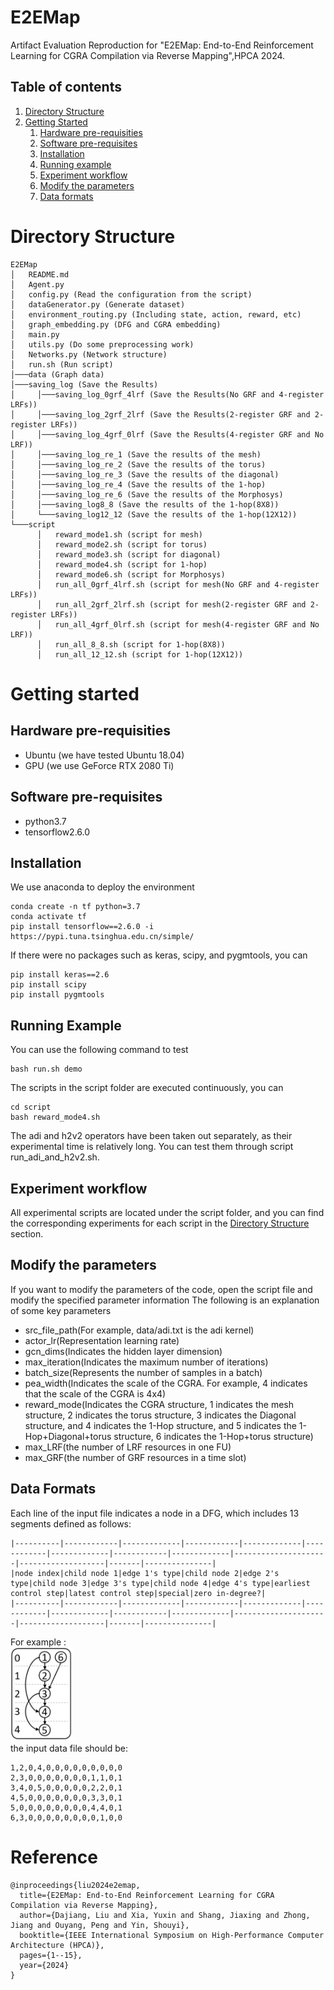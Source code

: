 # E2EMap
Artifact Evaluation Reproduction for "E2EMap: End-to-End Reinforcement Learning for CGRA Compilation via Reverse Mapping",HPCA 2024.

## Table of contents
1. [Directory Structure](#directory-structure)
2. [Getting Started](#getting-started)
    1. [Hardware pre-requisities](#hardware-pre-requisities)
    2. [Software pre-requisites](#software-pre-requisites)
    3. [Installation](#installation)
    4. [Running example](#running-example)
    5. [Experiment workflow](#Experiment-workflow)
    6. [Modify the parameters](#modify-the-parameters)
    7. [Data formats](#data-formats)

# Directory Structure

```
E2EMap
│   README.md
│   Agent.py
│   config.py (Read the configuration from the script)
│   dataGenerator.py (Generate dataset)
│   environment_routing.py (Including state, action, reward, etc)
│   graph_embedding.py (DFG and CGRA embedding)
│   main.py
│   utils.py (Do some preprocessing work)
│   Networks.py (Network structure)
│   run.sh (Run script)
│───data (Graph data)
│───saving_log (Save the Results)
│     │───saving_log_0grf_4lrf (Save the Results(No GRF and 4-register LRFs))
│     │───saving_log_2grf_2lrf (Save the Results(2-register GRF and 2-register LRFs))
│     │───saving_log_4grf_0lrf (Save the Results(4-register GRF and No LRF))
│     │───saving_log_re_1 (Save the results of the mesh)
│     │───saving_log_re_2 (Save the results of the torus)
│     │───saving_log_re_3 (Save the results of the diagonal)
│     │───saving_log_re_4 (Save the results of the 1-hop)
│     │───saving_log_re_6 (Save the results of the Morphosys)
│     │───saving_log8_8 (Save the results of the 1-hop(8X8))
│     └───saving_log12_12 (Save the results of the 1-hop(12X12))
└───script
      │   reward_mode1.sh (script for mesh)
      │   reward_mode2.sh (script for torus)
      │   reward_mode3.sh (script for diagonal)
      │   reward_mode4.sh (script for 1-hop)
      │   reward_mode6.sh (script for Morphosys)
      │   run_all_0grf_4lrf.sh (script for mesh(No GRF and 4-register LRFs))
      │   run_all_2grf_2lrf.sh (script for mesh(2-register GRF and 2-register LRFs))
      │   run_all_4grf_0lrf.sh (script for mesh(4-register GRF and No LRF))
      │   run_all_8_8.sh (script for 1-hop(8X8))
      │   run_all_12_12.sh (script for 1-hop(12X12))
```

# Getting started
## Hardware pre-requisities
* Ubuntu (we have tested Ubuntu 18.04)
* GPU (we use GeForce RTX 2080 Ti)

## Software pre-requisites
* python3.7
* tensorflow2.6.0

## Installation
We use anaconda to deploy the environment
```
conda create -n tf python=3.7
conda activate tf
pip install tensorflow==2.6.0 -i https://pypi.tuna.tsinghua.edu.cn/simple/
```
If there were no packages such as keras, scipy, and pygmtools, you can
```
pip install keras==2.6
pip install scipy
pip install pygmtools
```

## Running Example
You can use the following command to test
```
bash run.sh demo
```
The scripts in the script folder are executed continuously, you can
```
cd script
bash reward_mode4.sh
```
The adi and h2v2 operators have been taken out separately, as their experimental time is relatively long. You can test them through script run_adi_and_h2v2.sh.

## Experiment workflow
All experimental scripts are located under the script folder, and you can find the corresponding experiments for each script in the [Directory Structure](#directory-structure) section.

## Modify the parameters
If you want to modify the parameters of the code, open the script file and modify the specified parameter information
The following is an explanation of some key parameters
* src_file_path(For example, data/adi.txt is the adi kernel)
* actor_lr(Representation learning rate)
* gcn_dims(Indicates the hidden layer dimension)
* max_iteration(Indicates the maximum number of iterations)
* batch_size(Represents the number of samples in a batch)
* pea_width(Indicates the scale of the CGRA. For example, 4 indicates that the scale of the CGRA is 4x4)
* reward_mode(Indicates the CGRA structure, 1 indicates the mesh structure, 2 indicates the torus structure, 3 indicates the Diagonal structure, and 4 indicates the 1-Hop structure, and 5 indicates the 1-Hop+Diagonal+torus structure, 6 indicates the 1-Hop+torus structure)
* max_LRF(the number of LRF resources in one FU)
* max_GRF(the number of GRF resources in a time slot)

## Data Formats
Each line of the input file indicates a node in a DFG, which includes 13 segments defined as follows:
```
|----------|------------|-------------|------------|-------------|------------|-------------|------------|-------------|---------------------|-------------------|-------|---------------|
|node index|child node 1|edge 1's type|child node 2|edge 2's type|child node 3|edge 3's type|child node 4|edge 4's type|earliest control step|latest control step|special|zero in-degree?|
|----------|------------|-------------|------------|-------------|------------|-------------|------------|-------------|---------------------|-------------------|-------|---------------|
```

For example : \
<img src="DFG.png" alt="drawing" width="100"/> \
the input data file should be:
```
1,2,0,4,0,0,0,0,0,0,0,0,0
2,3,0,0,0,0,0,0,0,1,1,0,1
3,4,0,5,0,0,0,0,0,2,2,0,1
4,5,0,0,0,0,0,0,0,3,3,0,1
5,0,0,0,0,0,0,0,0,4,4,0,1
6,3,0,0,0,0,0,0,0,0,1,0,0
```
# Reference

```
@inproceedings{liu2024e2emap,
  title={E2EMap: End-to-End Reinforcement Learning for CGRA Compilation via Reverse Mapping},
  author={Dajiang, Liu and Xia, Yuxin and Shang, Jiaxing and Zhong, Jiang and Ouyang, Peng and Yin, Shouyi},
  booktitle={IEEE International Symposium on High-Performance Computer Architecture (HPCA)},
  pages={1--15},
  year={2024}
}
```



